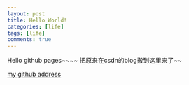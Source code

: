 ```yaml
---
layout: post
title: Hello World!
categories: [life]
tags: [life]
comments: true
---
```


Hello github pages~~~~
把原来在csdn的blog搬到这里来了~~

<a class="btn btn-default" href="https://github.com/Yuliang-Lee">my github address</a>
